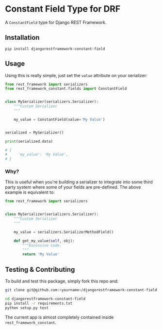 # Constant Field Type for DRF

A `ConstantField` type for Django REST Framework.

## Installation

```
pip install djangorestframework-constant-field
```

## Usage

Using this is really simple, just set the `value` attribute on your serializer:

```python
from rest_framework import serializers
from rest_framework_constant.fields import ConstantField


class MySerializer(serializers.Serializer):
    """Custom Serializer
    """

    my_value = ConstantField(value='My Value')


serialized = MySerializer()

print(serialized.data)

# {
#     'my_value': 'My Value',
# }
```

### Why?

This is useful when you're building a serializer to integrate into some third
party system where some of your fields are pre-defined. The above example is
equivalent to:

```python
from rest_framework import serializers


class MySerializer(serializers.Serializer):
    """Custom Serializer
    """

    my_value = serializers.SerializerMethodField()

    def get_my_value(self, obj):
        """Excessive code.
        """
        return 'My Value'
```

## Testing & Contributing

To build and test this package, simply fork this repo and:

```bash
git clone git@github.com:<yourname>/djangorestframework-constant-field.git

cd djangorestframework-constant-field
pip install -r requirements.txt
python setup.py test
```

The current app is almost completely contained inside `rest_framework_constant`.
